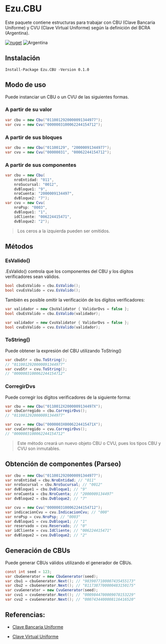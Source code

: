 # Ezu.CBU

Este paquete contiene estructuras para trabajar con CBU (Clave Bancaria Uniforme) y CVU (Clave Virtual Uniforme) según la definición del BCRA (Argentina).

[![nuget](https://img.shields.io/nuget/v/Ezu.CBU.svg)](https://www.nuget.org/packages/Ezu.CBU/) ![Argentina](https://www.countryflags.io/ar/flat/16.png)


## Instalación
```
Install-Package Ezu.CBU -Version 0.1.0
```

## Modo de uso
Puede instanciar un CBU o un CVU de las siguientes formas.

### A partir de su valor
```c#
var cbu = new Cbu("0110012920000091344977");
var cvu = new Cvu("0000003100062244154712");
```

### A partir de sus bloques
```c#
var cbu = new Cbu("01100129", "20000091344977");
var cvu = new Cvu("00000031", "00062244154712");
```

### A partir de sus componentes
```c#
var cbu = new Cbu(
    nroEntidad: "011",
    nroSucursal: "0012",
    dvBloque1: "9",
    nroCuenta: "2000009134497",
    dvBloque2: "7");
var cvu = new Cvu(
    nroPsp: "0003",
    dvBloque1: "1",
    idCliente: "006224415471",
    dvBloque2: "2");
```
> Los ceros a la izquierda pueden ser omitidos.

## Métodos

### EsValido()
.EsValido() controla que los componentes del CBU y los dígitos verificadores sean válidos.
```c#
bool cbuEsValido = cbu.EsValido();
bool cvuEsValido = cvu.EsValido();
```
También es posible omitir la verificación de los dígitos verificadores:
```c#
var validador = new CbuValidator { ValidarDvs = false };
bool cbuEsValido = cbu.EsValido(validador);

var validador = new CvuValidator { ValidarDvs = false };
bool cvuEsValido = cvu.EsValido(validador);
```


### ToString()
Puede obtener la expresión del CBU utilizando ToString()
```c#
var cbuStr = cbu.ToString();
// "0110012920000091344977"
var cvuStr = cvu.ToString();
// "0000003100062244154712"
```

### CorregirDvs
Puede corregir los dígitos verificadores de la siguiente forma:
```c#
var cbu = new Cbu("0110012X2000009134497X");
var cbuCorregido = cbu.CorregirDvs();
// "0110012920000091344977"

var cvu = new Cbu("0000003X0006224415471X");
var cvuCorregido = cvu.CorregirDvs();
// "0000003100062244154712"
```
> Este método creará un nuevo objeto CBU o CVU, pues los tipos CBU y CVU son inmutables.

## Obtención de componentes (Parseo)
```c#
var cbu = new Cbu("0110012920000091344977");
var nroEntidad = cbu.NroEntidad; // "011"
var nroSucursal = cbu.NroSucursal; // "0012"
var dvBloque1 = cbu.DvBloque1; // "9"
var nroCuenta = cbu.NroCuenta; // "2000009134497"
var dvBloque2 = cbu.DvBloque2; // "7"

var cvu = new Cvu("0000003100062244154712");
var indicacionCvu = cvu.IndicacionCvu; // "000"
var nroPsp = cvu.NroPsp; // "0003"
var dvBloque1 = cvu.DvBloque1; // "1"
var reservado = cvu.Reservado; // "0"
var idCliente = cvu.IdCliente; // "006224415471"
var dvBloque2 = cvu.DvBloque2; // "2"
```

## Generación de CBUs
Puede generar CBUs válidos utilizando el generador de CBUs. 
```c#
const int seed = 123;
var cbuGenerator = new CbuGenerator(seed);
var cbu1 = cbuGenerator.Next(); // "9839077100007435455173"
var cbu2 = cbuGenerator.Next(); // "8117387700000483150175"
var cvuGenerator = new CvuGenerator(seed);
var cvu1 = cvuGenerator.Next(); // "0009844700009078153229"
var cvu2 = cvuGenerator.Next(); // "0007434400008116416520"
```

## Referencias:
- [Clave Bancaria Uniforme](https://es.wikipedia.org/wiki/Clave_Bancaria_Uniforme)

- [Clave Virtual Uniforme](http://www.bcra.gov.ar/pdfs/sistemasfinancierosydepagos/SNP3518.pdf)
